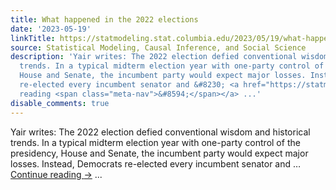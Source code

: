 ```yaml
---
title: What happened in the 2022 elections
date: '2023-05-19'
linkTitle: https://statmodeling.stat.columbia.edu/2023/05/19/what-happened-in-2022/
source: Statistical Modeling, Causal Inference, and Social Science
description: 'Yair writes: The 2022 election defied conventional wisdom and historical
  trends. In a typical midterm election year with one-party control of the presidency,
  House and Senate, the incumbent party would expect major losses. Instead, Democrats
  re-elected every incumbent senator and &#8230; <a href="https://statmodeling.stat.columbia.edu/2023/05/19/what-happened-in-2022/">Continue
  reading <span class="meta-nav">&#8594;</span></a> ...'
disable_comments: true
---
```

Yair writes: The 2022 election defied conventional wisdom and historical trends. In a typical midterm election year with one-party control of the presidency, House and Senate, the incumbent party would expect major losses. Instead, Democrats re-elected every incumbent senator and &#8230; <a href="https://statmodeling.stat.columbia.edu/2023/05/19/what-happened-in-2022/">Continue reading <span class="meta-nav">&#8594;</span></a> ...